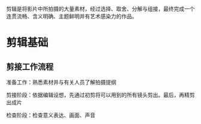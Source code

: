 ​        剪辑是将影片中所拍摄的大量素材，经过选择、取舍、分解与组接，最终完成一个连贯流畅、含义明确、主题鲜明并有艺术感染力的作品。

# 剪辑基础

## 剪接工作流程

准备工作：熟悉素材并与有关人员了解拍摄提纲

剪接阶段：依据编辑设想，先通过初剪将可以用到的所有镜头剪出。最后，再精剪出成片

检查阶段：检查意义表达、画面、声音